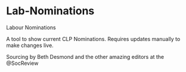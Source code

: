 # Lab-Nominations
Labour Nominations

A tool to show current CLP Nominations. Requires updates manually to make changes live.

Sourcing by Beth Desmond and the other amazing editors at the @SocReview
